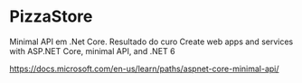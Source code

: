 # PizzaStore
Minimal API em .Net Core. Resultado do curo Create web apps and services with ASP.NET Core, minimal API, and .NET 6

https://docs.microsoft.com/en-us/learn/paths/aspnet-core-minimal-api/
